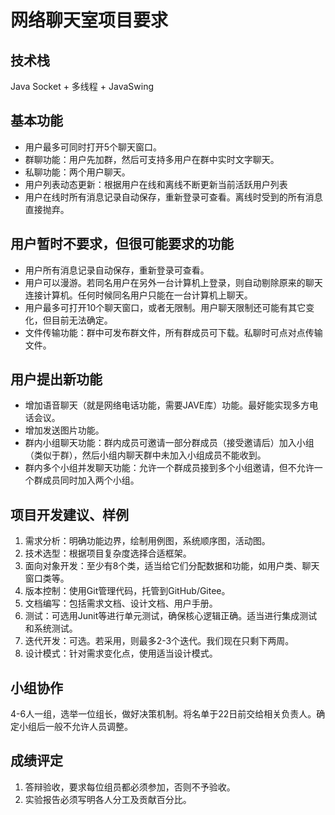 # 网络聊天室项目要求
## 技术栈
Java Socket + 多线程 + JavaSwing

## 基本功能
- 用户最多可同时打开5个聊天窗口。
- 群聊功能：用户先加群，然后可支持多用户在群中实时文字聊天。 
- 私聊功能：两个用户聊天。
- 用户列表动态更新：根据用户在线和离线不断更新当前活跃用户列表
- 用户在线时所有消息记录自动保存，重新登录可查看。离线时受到的所有消息直接抛弃。

## 用户暂时不要求，但很可能要求的功能
- 用户所有消息记录自动保存，重新登录可查看。
- 用户可以漫游。若同名用户在另外一台计算机上登录，则自动剔除原来的聊天连接计算机。任何时候同名用户只能在一台计算机上聊天。
- 用户最多可打开10个聊天窗口，或者无限制。用户聊天限制还可能有其它变化，但目前无法确定。
- 文件传输功能：群中可发布群文件，所有群成员可下载。私聊时可点对点传输文件。

## 用户提出新功能
- 增加语音聊天（就是网络电话功能，需要JAVE库）功能。最好能实现多方电话会议。
- 增加发送图片功能。
- 群内小组聊天功能：群内成员可邀请一部分群成员（接受邀请后）加入小组（类似于群），然后小组内聊天群中未加入小组成员不能收到。
- 群内多个小组并发聊天功能：允许一个群成员接到多个小组邀请，但不允许一个群成员同时加入两个小组。

## 项目开发建议、样例
1. 需求分析：明确功能边界，绘制用例图，系统顺序图，活动图。
2. 技术选型：根据项目复杂度选择合适框架。
3. 面向对象开发：至少有8个类，适当给它们分配数据和功能，如用户类、聊天窗口类等。
4. 版本控制：使用Git管理代码，托管到GitHub/Gitee。
5. 文档编写：包括需求文档、设计文档、用户手册。
6. 测试：可选用Junit等进行单元测试，确保核心逻辑正确。适当进行集成测试和系统测试。
7. 迭代开发：可选。若采用，则最多2-3个迭代。我们现在只剩下两周。
8. 设计模式：针对需求变化点，使用适当设计模式。

## 小组协作
4-6人一组，选举一位组长，做好决策机制。将名单于22日前交给相关负责人。确定小组后一般不允许人员调整。

## 成绩评定
1. 答辩验收，要求每位组员都必须参加，否则不予验收。
2. 实验报告必须写明各人分工及贡献百分比。 
